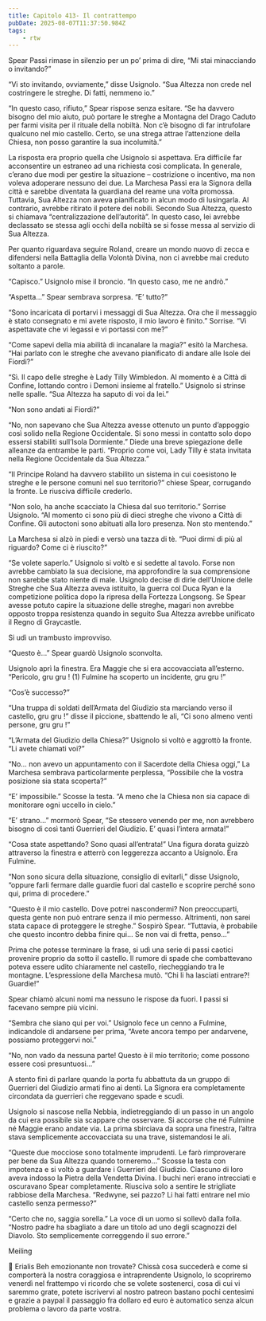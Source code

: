 ```yaml
---
title: Capitolo 413- Il contrattempo
pubDate: 2025-08-07T11:37:50.984Z
tags:
    - rtw
---
```











Spear Passi rimase in silenzio per un po’ prima di dire, “Mi stai minacciando o invitando?”


“Vi sto invitando, ovviamente,” disse Usignolo. “Sua Altezza non crede nel costringere le streghe. Di fatti, nemmeno io.”


“In questo caso, rifiuto,” Spear rispose senza esitare. “Se ha davvero bisogno del mio aiuto, può portare le streghe a Montagna del Drago Caduto per farmi visita per il rituale della nobiltà. Non c’è bisogno di far intrufolare qualcuno nel mio castello. Certo, se una strega attrae l’attenzione della Chiesa, non posso garantire la sua incolumità.”


La risposta era proprio quella che Usignolo si aspettava. Era difficile far acconsentire un estraneo ad una richiesta così complicata. In generale, c’erano due modi per gestire la situazione – costrizione o incentivo, ma non voleva adoperare nessuno dei due. La Marchesa Passi era la Signora della città e sarebbe diventata la guardiana del reame una volta promossa. Tuttavia, Sua Altezza non aveva pianificato in alcun modo di lusingarla. Al contrario, avrebbe ritirato il potere dei nobili. Secondo Sua Altezza, questo si chiamava “centralizzazione dell’autorità”. In questo caso, lei avrebbe declassato se stessa agli occhi della nobiltà se si fosse messa al servizio di Sua Altezza.


Per quanto riguardava seguire Roland, creare un mondo nuovo di zecca e difendersi nella Battaglia della Volontà Divina, non ci avrebbe mai creduto soltanto a parole.


“Capisco.” Usignolo mise il broncio. “In questo caso, me ne andrò.”


“Aspetta…” Spear sembrava sorpresa. “E’ tutto?”


“Sono incaricata di portarvi i messaggi di Sua Altezza. Ora che il messaggio è stato consegnato e mi avete risposto, il mio lavoro è finito.” Sorrise. “Vi aspettavate che vi legassi e vi portassi con me?”


“Come sapevi della mia abilità di incanalare la magia?” esitò la Marchesa. “Hai parlato con le streghe che avevano pianificato di andare alle Isole dei Fiordi?”


“Sì. Il capo delle streghe è Lady Tilly Wimbledon. Al momento è a Città di Confine, lottando contro i Demoni insieme al fratello.” Usignolo si strinse nelle spalle. “Sua Altezza ha saputo di voi da lei.”


“Non sono andati ai Fiordi?”


“No, non sapevano che Sua Altezza avesse ottenuto un punto d’appoggio così solido nella Regione Occidentale. Si sono messi in contatto solo dopo essersi stabiliti sull’Isola Dormiente.” Diede una breve spiegazione delle alleanze da entrambe le parti. “Proprio come voi, Lady Tilly è stata invitata nella Regione Occidentale da Sua Altezza.”


“Il Principe Roland ha davvero stabilito un sistema in cui coesistono le streghe e le persone comuni nel suo territorio?” chiese Spear, corrugando la fronte. Le riusciva difficile crederlo.


“Non solo, ha anche scacciato la Chiesa dal suo territorio.” Sorrise Usignolo. “Al momento ci sono più di dieci streghe che vivono a Città di Confine. Gli autoctoni sono abituati alla loro presenza. Non sto mentendo.”


La Marchesa si alzò in piedi e versò una tazza di tè. “Puoi dirmi di più al riguardo? Come ci è riuscito?”


“Se volete saperlo.” Usignolo si voltò e si sedette al tavolo. Forse non avrebbe cambiato la sua decisione, ma approfondire la sua comprensione non sarebbe stato niente di male. Usignolo decise di dirle dell’Unione delle Streghe che Sua Altezza aveva istituito, la guerra col Duca Ryan e la competizione politica dopo la ripresa della Fortezza Longsong. Se Spear avesse potuto capire la situazione delle streghe, magari non avrebbe opposto troppa resistenza quando in seguito Sua Altezza avrebbe unificato il Regno di Graycastle.


Si udì un trambusto improvviso.


“Questo è…” Spear guardò Usignolo sconvolta.


Usignolo aprì la finestra. Era Maggie che si era accovacciata all’esterno. “Pericolo, gru  gru ! (1) Fulmine ha scoperto un incidente, gru  gru !”


“Cos’è successo?”


“Una truppa di soldati dell’Armata del Giudizio sta marciando verso il castello, gru  gru !” disse il piccione, sbattendo le ali, “Ci sono almeno venti persone, gru  gru !”


“L’Armata del Giudizio della Chiesa?” Usignolo si voltò e aggrottò la fronte. “Li avete chiamati voi?”


“No… non avevo un appuntamento con il Sacerdote della Chiesa oggi,” La Marchesa sembrava particolarmente perplessa, “Possibile che la vostra posizione sia stata scoperta?”


“E’ impossibile.” Scosse la testa. “A meno che la Chiesa non sia capace di monitorare ogni uccello in cielo.”


“E’ strano…” mormorò Spear, “Se stessero venendo per me, non avrebbero bisogno di così tanti Guerrieri del Giudizio. E’ quasi l’intera armata!”


“Cosa state aspettando? Sono quasi all’entrata!” Una figura dorata guizzò attraverso la finestra e atterrò con leggerezza accanto a Usignolo. Era Fulmine.


“Non sono sicura della situazione, consiglio di evitarli,” disse Usignolo, “oppure farli fermare dalle guardie fuori dal castello e scoprire perché sono qui, prima di procedere.”


“Questo è il mio castello. Dove potrei nascondermi? Non preoccuparti, questa gente non può entrare senza il mio permesso. Altrimenti, non sarei stata capace di proteggere le streghe.” Sospirò Spear. “Tuttavia, è probabile che questo incontro debba finire qui… Se non vai di fretta, penso…”


Prima che potesse terminare la frase, si udì una serie di passi caotici provenire proprio da sotto il castello. Il rumore di spade che combattevano poteva essere udito chiaramente nel castello, riecheggiando tra le montagne. L’espressione della Marchesa mutò. “Chi li ha lasciati entrare?! Guardie!”


Spear chiamò alcuni nomi ma nessuno le rispose da fuori. I passi si facevano sempre più vicini.


“Sembra che siano qui per voi.” Usignolo fece un cenno a Fulmine, indicandole di andarsene per prima, “Avete ancora tempo per andarvene, possiamo proteggervi noi.”


“No, non vado da nessuna parte! Questo è il mio territorio; come possono essere così presuntuosi…”


A stento finì di parlare quando la porta fu abbattuta da un gruppo di Guerrieri del Giudizio armati fino ai denti. La Signora era completamente circondata da guerrieri che reggevano spade e scudi.


Usignolo si nascose nella Nebbia, indietreggiando di un passo in un angolo da cui era possibile sia scappare che osservare. Si accorse che né Fulmine né Maggie erano andate via. La prima sbirciava da sopra una finestra, l’altra stava semplicemente accovacciata su una trave, sistemandosi le ali.


“Queste due mocciose sono totalmente imprudenti. Le farò rimproverare per bene da Sua Altezza quando torneremo…” Scosse la testa con impotenza e si voltò a guardare i Guerrieri del Giudizio. Ciascuno di loro aveva indosso la Pietra della Vendetta Divina. I buchi neri erano intrecciati e oscuravano Spear completamente. Riusciva solo a sentire le strigliate rabbiose della Marchesa. “Redwyne, sei pazzo? Li hai fatti entrare nel mio castello senza permesso?”


“Certo che no, saggia sorella.” La voce di un uomo si sollevò dalla folla. “Nostro padre ha sbagliato a dare un titolo ad uno degli scagnozzi del Diavolo. Sto semplicemente correggendo il suo errore.”






Meiling






💬 Erialis Beh emozionante non trovate? Chissà cosa succederà e come si comporterà la nostra coraggiosa e intraprendente Usignolo, lo scopriremo venerdì nel frattempo vi ricordo che se volete sostenerci, cosa di cui vi saremmo grate, potete iscrivervi al nostro patreon bastano pochi centesimi e grazie a paypal il passaggio fra dollaro ed euro è automatico senza alcun problema o lavoro da parte vostra. 








                                


                                




